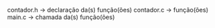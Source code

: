 contador.h -> declaração da(s) função(ões)
contador.c -> função(ões)
main.c -> chamada da(s) função(ões)
